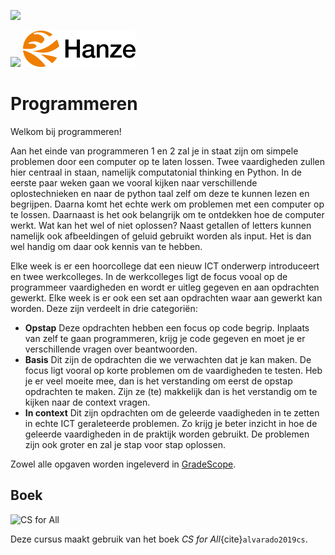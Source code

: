 ![](../images/header.jpg)

![](../images/itan_logo_black_wordmark.png) ![](../images/hanze_logo_black_wordmark.png)

# Programmeren

Welkom bij programmeren!

Aan het einde van programmeren 1 en 2 zal je in staat zijn om simpele problemen door een computer op te laten lossen. Twee vaardigheden zullen hier centraal in staan, namelijk computatonial thinking en Python. In de eerste paar weken gaan we vooral kijken naar verschillende oplostechnieken en naar de python taal zelf om deze te kunnen lezen en begrijpen. Daarna komt het echte werk om problemen met een computer op te lossen.   Daarnaast is het ook belangrijk om te ontdekken hoe de computer werkt. Wat kan het wel of niet oplossen?  Naast getallen of letters kunnen namelijk ook afbeeldingen of geluid gebruikt worden als input. Het is dan wel handig om daar ook kennis van te hebben.

Elke week is er een hoorcollege dat een nieuw ICT onderwerp introduceert en twee werkcolleges. In de werkcolleges ligt de focus vooal op de programmeer vaardigheden en wordt er uitleg gegeven en aan opdrachten gewerkt. Elke week is er ook een set aan opdrachten waar aan gewerkt kan worden. Deze zijn verdeelt in drie categoriën:
- **Opstap** Deze opdrachten hebben een focus op code begrip. Inplaats van zelf te gaan programmeren, krijg je code gegeven en moet je er verschillende vragen over beantwoorden.
- **Basis** Dit zijn de opdrachten die we verwachten dat je kan maken. De focus ligt vooral op korte problemen om de vaardigheden te testen. Heb je er veel moeite mee, dan is het verstanding om eerst de opstap opdrachten te maken. Zijn ze (te) makkelijk dan is het verstandig om te kijken naar de context vragen. 
- **In context** Dit zijn opdrachten om de geleerde vaadigheden in te zetten in echte ICT geraleteerde problemen. Zo krijg je beter inzicht in hoe de geleerde vaardigheden in de praktijk worden gebruikt. De problemen zijn ook groter en zal je stap voor stap oplossen. 

Zowel alle opgaven worden ingeleverd in [GradeScope](https://www.gradescope.com/).

## Boek

![CS for All](../images/cs_for_all.jpg)

Deze cursus maakt gebruik van het boek *CS for All*{cite}`alvarado2019cs`.
